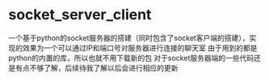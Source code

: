 # socket_server_client
一个基于python的socket服务器的搭建（同时包含了socket客户端的搭建），实现的效果为一个可以通过IP和端口号对服务器进行连接的聊天室
由于用到的都是python的内置的库，所以也就不用下载新的包
对于socket服务器端的一些代码还是有点不够了解，后续待我了解以后会进行相应的更新
